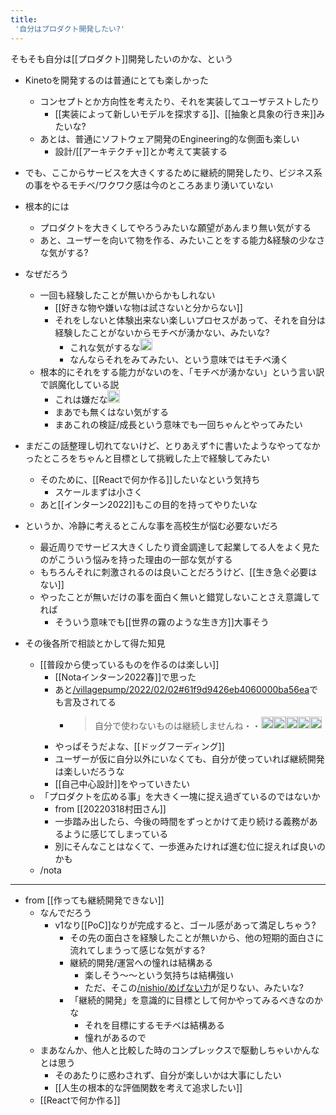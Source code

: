 ```yaml
---
title:
 '自分はプロダクト開発したい?'
---
```


そもそも自分は[[プロダクト]]開発したいのかな、という

- Kinetoを開発するのは普通にとても楽しかった
    - コンセプトとか方向性を考えたり、それを実装してユーザテストしたり
        - [[実装によって新しいモデルを探求する]]、[[抽象と具象の行き来]]みたいな?
    - あとは、普通にソフトウェア開発のEngineering的な側面も楽しい
        - 設計/[[アーキテクチャ]]とか考えて実装する
- でも、ここからサービスを大きくするために継続的開発したり、ビジネス系の事をやるモチベ/ワクワク感は今のところあまり湧いていない
- 根本的には
    - プロダクトを大きくしてやろうみたいな願望があんまり無い気がする
    - あと、ユーザーを向いて物を作る、みたいことをする能力&経験の少なさな気がする?
- なぜだろう
    - 一回も経験したことが無いからかもしれない
        - [[好きな物や嫌いな物は試さないと分からない]]
        - それをしないと体験出来ない楽しいプロセスがあって、それを自分は経験したことがないからモチベが湧かない、みたいな?
            - これな気がするな<img src='https://scrapbox.io/api/pages/blu3mo-public/blu3mo/icon' alt='blu3mo.icon' height="19.5"/>
            - なんならそれをみてみたい、という意味ではモチベ湧く
    - 根本的にそれをする能力がないのを、「モチベが湧かない」という言い訳で誤魔化している説
        - これは嫌だな<img src='https://scrapbox.io/api/pages/blu3mo-public/blu3mo/icon' alt='blu3mo.icon' height="19.5"/>
        - まあでも無くはない気がする
        - まあこれの検証/成長という意味でも一回ちゃんとやってみたい
- まだこの話整理し切れてないけど、とりあえず↑に書いたようなやってなかったところをちゃんと目標として挑戦した上で経験してみたい
    - そのために、[[Reactで何か作る]]したいなという気持ち
        - スケールまずは小さく
    - あと[[インターン2022]]もこの目的を持ってやりたいな
- というか、冷静に考えるとこんな事を高校生が悩む必要ないだろ
    - 最近周りでサービス大きくしたり資金調達して起業してる人をよく見たのがこういう悩みを持った理由の一部な気がする
    - もちろんそれに刺激されるのは良いことだろうけど、[[生き急ぐ必要はない]]
    - やったことが無いだけの事を面白く無いと錯覚しないことさえ意識してれば
        - そういう意味でも[[世界の霧のような生き方]]大事そう

- その後各所で相談とかして得た知見
    - [[普段から使っているものを作るのは楽しい]]
        - [[Notaインターン2022春]]で思った
        - あと[/villagepump/2022/02/02#61f9d9426eb4060000ba56ea](https://scrapbox.io/villagepump/2022/02/02#61f9d9426eb4060000ba56ea)でも言及されてる
            - > 自分で使わないものは継続しませんね・・<img src='https://scrapbox.io/api/pages/blu3mo-public/inajob/icon' alt='inajob.icon' height="19.5"/><img src='https://scrapbox.io/api/pages/blu3mo-public/基素/icon' alt='基素.icon' height="19.5"/><img src='https://scrapbox.io/api/pages/blu3mo-public/sta/icon' alt='sta.icon' height="19.5"/><img src='https://scrapbox.io/api/pages/blu3mo-public/sta/icon' alt='sta.icon' height="19.5"/><img src='https://scrapbox.io/api/pages/blu3mo-public/kuuote/icon' alt='kuuote.icon' height="19.5"/>
        - やっぱそうだよな、[[ドッグフーディング]]
        - ユーザーが仮に自分以外にいなくても、自分が使っていれば継続開発は楽しいだろうな
        - [[自己中心設計]]をやっていきたい
    - 「プロダクトを広める事」を大きく一塊に捉え過ぎているのではないか
        - from [[20220318村田さん]]
        - 一歩踏み出したら、今後の時間をずっとかけて走り続ける義務があるように感じてしまっている
        - 別にそんなことはなくて、一歩進みたければ進む位に捉えれば良いのかも
    - /nota

---
- from [[作っても継続開発できない]]
    - なんでだろう
        - v1なり[[PoC]]なりが完成すると、ゴール感があって満足しちゃう?
            - その先の面白さを経験したことが無いから、他の短期的面白さに流れてしまうって感じな気がする?
            - 継続的開発/運営への憧れは結構ある
                - 楽しそう〜〜という気持ちは結構強い
                - ただ、そこの[/nishio/めげない力](https://scrapbox.io/nishio/めげない力)が足りない、みたいな?
            - 「継続的開発」を意識的に目標として何かやってみるべきなのかな
                - それを目標にするモチベは結構ある
                - 憧れがあるので
    - まあなんか、他人と比較した時のコンプレックスで駆動しちゃいかんなとは思う
        - そのあたりに惑わされず、自分が楽しいかは大事にしたい
        - [[人生の根本的な評価関数を考えて追求したい]]
    - [[Reactで何か作る]]